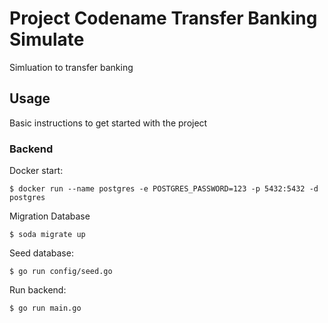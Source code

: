 # Project Codename Transfer Banking Simulate

Simluation to transfer banking

## Usage

Basic instructions to get started with the project

### Backend

Docker start:
```
$ docker run --name postgres -e POSTGRES_PASSWORD=123 -p 5432:5432 -d postgres
```

Migration Database
```
$ soda migrate up
```

Seed database:
```
$ go run config/seed.go
```

Run backend:
```
$ go run main.go
```
